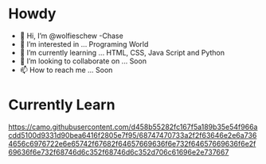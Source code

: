 # Howdy
- 👋 Hi, I’m @wolfieschew -Chase
- 👀 I’m interested in ... Programing World
- 🌱 I’m currently learning ... HTML, CSS, Java Script and Python
- 💞️ I’m looking to collaborate on ... Soon
- 📫 How to reach me ... Soon

# Currently Learn
https://camo.githubusercontent.com/d458b55282fc167f5a189b35e54f966acdd5100d9331d90bea6416f2805e7f95/68747470733a2f2f63646e2e6a7364656c6976722e6e65742f67682f64657669636f6e732f64657669636f6e2f69636f6e732f68746d6c352f68746d6c352d706c61696e2e737667

<!---
wolfieschew/wolfieschew is a ✨ special ✨ repository because its `README.md` (this file) appears on your GitHub profile.
You can click the Preview link to take a look at your changes.
--->
